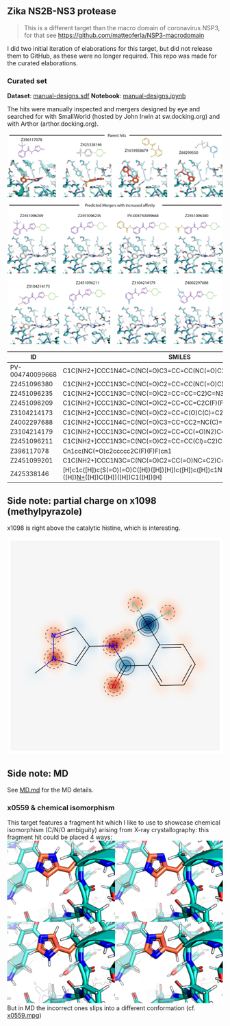 ## Zika NS2B-NS3 protease

> This is a different target than the macro domain of coronavirus NSP3,
> for that see https://github.com/matteoferla/NSP3-macrodomain

I did two initial iteration of elaborations for this target, but did not release them to GitHub,
as these were no longer required.
This repo was made for the curated elaborations.

### Curated set
**Dataset**: [manual-designs.sdf](compounds/manual-designs.sdf)
**Notebook**: [manual-designs.ipynb](notebooks/manual-designs.ipynb)

The hits were manually inspected and mergers designed by eye
and searched for with SmallWorld (hosted by John Irwin at sw.docking.org) and with Arthor (arthor.docking.org).

![mergers.png](images/mergers.png)

| ID            | SMILES                                                                                             | dG_bind | comRMSD |
|---------------|----------------------------------------------------------------------------------------------------|---------|---------|
| PV-004740099668 | C1C[NH2+]CCC1N4C=C(NC(=O)C3=CC=CC(NC(=O)C2=CC=CN=C2)=C3)C=N4                                      | -11.66  | 0.82    |
| Z2451096380    | C1C[NH2+]CCC1N3C=C(NC(=O)C2=CC=CC(NC(=O)C)=C2)C=N3                                                 | -11.63  | 0.39    |
| Z2451096235    | C1C[NH2+]CCC1N3C=C(NC(=O)C2=CC=CC=C2)C=N3                                                          | -11.11  | 0.29    |
| Z2451096209    | C1C[NH2+]CCC1N3C=C(NC(=O)C2=CC=CC=C2C(F)(F)F)C=N3                                                  | -10.74  | 0.27    |
| Z3104214173    | C1C[NH2+]CCC1N3C=C(NC(=O)C2=CC=C(O)C(C)=C2)C=N3                                                    | -10.48  | 0.40    |
| Z4002297688    | C1C[NH2+]CCC1N4C=C(NC(=O)C3=CC=CC2=NC(C)=NN23)C=N4                                                 | -9.05   | 0.55    |
| Z3104214179    | C1C[NH2+]CCC1N3C=C(NC(=O)C2=CC=CC(=O)N2)C=N3                                                       | -8.35   | 0.30    |
| Z2451096211    | C1C[NH2+]CCC1N3C=C(NC(=O)C2=CC=CC(Cl)=C2)C=N3                                                      | -8.05   | 0.42    |
| Z396117078     | Cn1cc(NC(=O)c2ccccc2C(F)(F)F)cn1                                                                   | -7.45   | 0.15    |
| Z2451099201    | C1C[NH2+]CCC1N3C=C(NC(=O)C2=CC(=O)NC=C2)C=N3                                                       | -6.67   | 0.30    |
| Z425338146     | [H]c1c([H])c(S(=O)(=O)C([H])([H])[H])c([H])c([H])c1N1C([H])([H])C([H])([H])[N+]([H])([H])C([H])([H])C1([H])[H] | -6.63   | 0.36    |

## Side note: partial charge on x1098 (methylpyrazole)

x1098 is right above the catalytic histine, which is interesting.

![img.png](images/gasteiger.png)

## Side note: MD

See [MD.md](MD.md) for the MD details.

### x0559 & chemical isomorphism

This target features a fragment hit which I like to use to showcase chemical isomorphism (C/N/O ambiguity)
arising from X-ray crystallography:
this fragment hit could be placed 4 ways:
![x0559-ambiguity.png](images/x0559/x0559-ambiguity.png)
But in MD the incorrect ones slips into a different conformation (cf. [x0559.mpg](images/x0559/x0559.mpg))